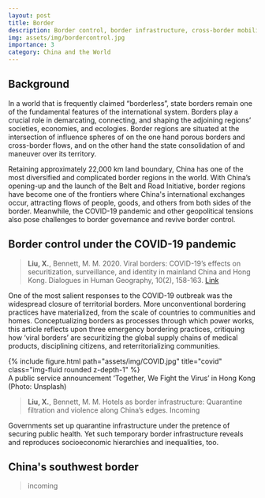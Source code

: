 ```yaml
---
layout: post
title: Border
description: Border control, border infrastructure, cross-border mobility
img: assets/img/bordercontrol.jpg
importance: 3
category: China and the World
---
```


## Background
In a world that is frequently claimed “borderless”, state borders remain one of the fundamental features of the international system. Borders play a crucial role in demarcating, connecting, and shaping the adjoining regions’ societies, economies, and ecologies. Border regions are situated at the intersection of influence spheres of on the one hand porous borders and cross-border flows, and on the other hand the state consolidation of and maneuver over its territory. 

Retaining approximately 22,000 km land boundary, China has one of the most diversified and complicated border regions in the world. With China’s opening-up and the launch of the Belt and Road Initiative, border regions have become one of the frontiers where China's international exchanges occur, attracting flows of people, goods, and others from both sides of the border. Meanwhile, the COVID-19 pandemic and other geopolitical tensions also pose challenges to border governance and revive border control.


## Border control under the COVID-19 pandemic
> **Liu, X.**, Bennett, M. M. 2020. Viral borders: COVID-19’s effects on securitization, surveillance, and identity in mainland China and Hong Kong. Dialogues in Human Geography, 10(2), 158-163. [Link](https://journals.sagepub.com/doi/10.1177/2043820620933828)

One of the most salient responses to the COVID-19 outbreak was the widespread closure of territorial borders. More unconventional bordering practices have materialized, from the scale of countries to communities and homes. Conceptualizing borders as processes through which power works, this article reflects upon three emergency bordering practices, critiquing how ‘viral borders’ are securitizing the global supply chains of medical products, disciplining citizens, and reterritorializing communities. 


<div class="row">
    <div class="col-sm mt-3 mt-md-0">
        {% include figure.html path="assets/img/COVID.jpg" title="covid" class="img-fluid rounded z-depth-1" %}
    </div>
</div>
<div class="caption">
    A public service announcement ‘Together, We Fight the Virus’ in Hong Kong (Photo: Unsplash)
</div>

> **Liu, X.**, Bennett, M. M. Hotels as border infrastructure: Quarantine filtration and violence along China’s edges. Incoming

Governments set up quarantine infrastructure under the pretence of securing public health. Yet such temporary border infrastructure reveals and reproduces socioeconomic hierarchies and inequalities, too. 


## China's southwest border
> incoming



